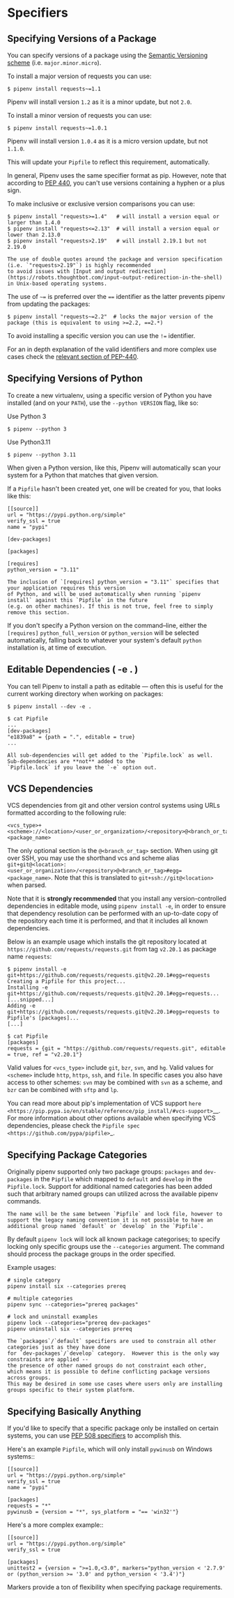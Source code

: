 # Specifiers


## Specifying Versions of a Package

You can specify versions of a package using the [Semantic Versioning scheme](https://semver.org/)
(i.e. `major.minor.micro`).

To install a major version of requests you can use:

    $ pipenv install requests~=1.1

Pipenv will install version `1.2` as it is a minor update, but not `2.0`.

To install a minor version of requests you can use:

    $ pipenv install requests~=1.0.1

Pipenv will install version `1.0.4` as it is a micro version update, but not `1.1.0`.

This will update your `Pipfile` to reflect this requirement, automatically.

In general, Pipenv uses the same specifier format as pip. However, note that according to [PEP 440](https://www.python.org/dev/peps/pep-0440/),
you can't use versions containing a hyphen or a plus sign.

To make inclusive or exclusive version comparisons you can use:

    $ pipenv install "requests>=1.4"   # will install a version equal or larger than 1.4.0
    $ pipenv install "requests<=2.13"  # will install a version equal or lower than 2.13.0
    $ pipenv install "requests>2.19"   # will install 2.19.1 but not 2.19.0

```{note}
The use of double quotes around the package and version specification (i.e. `"requests>2.19"`) is highly recommended
to avoid issues with [Input and output redirection](https://robots.thoughtbot.com/input-output-redirection-in-the-shell)
in Unix-based operating systems.
```

The use of `~=` is preferred over the `==` identifier as the latter prevents pipenv from updating the packages:

    $ pipenv install "requests~=2.2"  # locks the major version of the package (this is equivalent to using >=2.2, ==2.*)

To avoid installing a specific version you can use the `!=` identifier.

For an in depth explanation of the valid identifiers and more complex use cases check
the [relevant section of PEP-440]( https://www.python.org/dev/peps/pep-0440/#version-specifiers).

## Specifying Versions of Python

To create a new virtualenv, using a specific version of Python you have installed (and
on your `PATH`), use the `--python VERSION` flag, like so:

Use Python 3

    $ pipenv --python 3

Use Python3.11

    $ pipenv --python 3.11


When given a Python version, like this, Pipenv will automatically scan your system for a Python that matches that given version.

If a `Pipfile` hasn't been created yet, one will be created for you, that looks like this:

    [[source]]
    url = "https://pypi.python.org/simple"
    verify_ssl = true
    name = "pypi"

    [dev-packages]

    [packages]

    [requires]
    python_version = "3.11"

```{note}
The inclusion of `[requires] python_version = "3.11"` specifies that your application requires this version
of Python, and will be used automatically when running `pipenv install` against this `Pipfile` in the future
(e.g. on other machines). If this is not true, feel free to simply remove this section.
```

If you don't specify a Python version on the command–line, either the `[requires]` `python_full_version` or `python_version` will be selected
automatically, falling back to whatever your system's default `python` installation is, at time of execution.


## Editable Dependencies ( -e . )

You can tell Pipenv to install a path as editable — often this is useful for
the current working directory when working on packages:

    $ pipenv install --dev -e .

    $ cat Pipfile
    ...
    [dev-packages]
    "e1839a8" = {path = ".", editable = true}
    ...
```{note}
All sub-dependencies will get added to the `Pipfile.lock` as well. Sub-dependencies are **not** added to the
`Pipfile.lock` if you leave the `-e` option out.
```

## VCS Dependencies

VCS dependencies from git and other version control systems using URLs formatted according to the following rule:

    <vcs_type>+<scheme>://<location>/<user_or_organization>/<repository>@<branch_or_tag>#egg=<package_name>

The only optional section is the `@<branch_or_tag>` section.  When using git over SSH, you may use the shorthand vcs and scheme alias `git+git@<location>:<user_or_organization>/<repository>@<branch_or_tag>#egg=<package_name>`. Note that this is translated to `git+ssh://git@<location>` when parsed.

Note that it is **strongly recommended** that you install any version-controlled dependencies in editable mode, using `pipenv install -e`, in order to ensure that dependency resolution can be performed with an up-to-date copy of the repository each time it is performed, and that it includes all known dependencies.

Below is an example usage which installs the git repository located at `https://github.com/requests/requests.git` from tag `v2.20.1` as package name `requests`:

    $ pipenv install -e git+https://github.com/requests/requests.git@v2.20.1#egg=requests
    Creating a Pipfile for this project...
    Installing -e git+https://github.com/requests/requests.git@v2.20.1#egg=requests...
    [...snipped...]
    Adding -e git+https://github.com/requests/requests.git@v2.20.1#egg=requests to Pipfile's [packages]...
    [...]

    $ cat Pipfile
    [packages]
    requests = {git = "https://github.com/requests/requests.git", editable = true, ref = "v2.20.1"}

Valid values for `<vcs_type>` include `git`, `bzr`, `svn`, and `hg`.  Valid values for `<scheme>` include `http`, `https`, `ssh`, and `file`.  In specific cases you also have access to other schemes: `svn` may be combined with `svn` as a scheme, and `bzr` can be combined with `sftp` and `lp`.

You can read more about pip's implementation of VCS support `here <https://pip.pypa.io/en/stable/reference/pip_install/#vcs-support>`__. For more information about other options available when specifying VCS dependencies, please check the `Pipfile spec <https://github.com/pypa/pipfile>`_.


## Specifying Package Categories

Originally pipenv supported only two package groups:  `packages` and `dev-packages` in the `Pipfile` which mapped to `default` and `develop` in the `Pipfile.lock`.   Support for additional named categories has been added such that arbitrary named groups can utilized across the available pipenv commands.

```{note}
The name will be the same between `Pipfile` and lock file, however to support the legacy naming convention it is not possible to have an additional group named `default` or `develop` in the `Pipfile`.
```

By default `pipenv lock` will lock all known package categorises; to specify locking only specific groups use the `--categories` argument.
The command should process the package groups in the order specified.

Example usages:

	# single category
	pipenv install six --categories prereq

	# multiple categories
	pipenv sync --categories="prereq packages"

	# lock and uninstall examples
	pipenv lock --categories="prereq dev-packages"
	pipenv uninstall six --categories prereq


```{note}
The `packages`/`default` specifiers are used to constrain all other categories just as they have done
for `dev-packages`/`develop` category.  However this is the only way constraints are applied --
the presence of other named groups do not constraint each other,
which means it is possible to define conflicting package versions across groups.
This may be desired in some use cases where users only are installing groups specific to their system platform.
```

## Specifying Basically Anything

If you'd like to specify that a specific package only be installed on certain systems,
you can use [PEP 508 specifiers](https://www.python.org/dev/peps/pep-0508/) to accomplish this.

Here's an example `Pipfile`, which will only install `pywinusb` on Windows systems::

    [[source]]
    url = "https://pypi.python.org/simple"
    verify_ssl = true
    name = "pypi"

    [packages]
    requests = "*"
    pywinusb = {version = "*", sys_platform = "== 'win32'"}

Here's a more complex example::

    [[source]]
    url = "https://pypi.python.org/simple"
    verify_ssl = true

    [packages]
    unittest2 = {version = ">=1.0,<3.0", markers="python_version < '2.7.9' or (python_version >= '3.0' and python_version < '3.4')"}

Markers provide a ton of flexibility when specifying package requirements.
